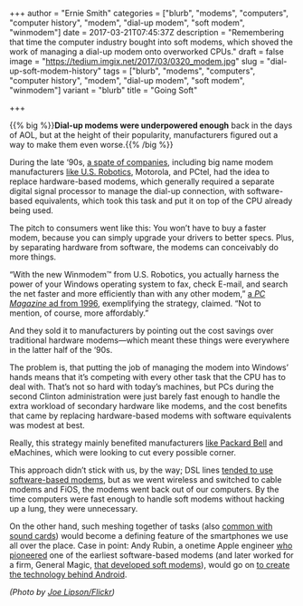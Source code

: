 +++
author = "Ernie Smith"
categories = ["blurb", "modems", "computers", "computer history", "modem", "dial-up modem", "soft modem", "winmodem"]
date = 2017-03-21T07:45:37Z
description = "Remembering that time the computer industry bought into soft modems, which shoved the work of managing a dial-up modem onto overworked CPUs."
draft = false
image = "https://tedium.imgix.net/2017/03/0320_modem.jpg"
slug = "dial-up-soft-modem-history"
tags = ["blurb", "modems", "computers", "computer history", "modem", "dial-up modem", "soft modem", "winmodem"]
variant = "blurb"
title = "Going Soft"

+++

{{% big %}}**Dial-up modems were underpowered enough** back in the days of AOL, but at the height of their popularity, manufacturers figured out a way to make them even worse.{{% /big %}}

During the late ‘90s, [a spate of companies](https://books.google.com/books?id=dBcEAAAAMBAJ&pg=PA17), including big name modem manufacturers [like U.S. Robotics](http://amzn.to/2nYruqj), Motorola, and PCtel, had the idea to replace hardware-based modems, which generally required a separate digital signal processor to manage the dial-up connection, with software-based equivalents, which took this task and put it on top of the CPU already being used. 

The pitch to consumers went like this: You won’t have to buy a faster modem, because you can simply upgrade your drivers to better specs. Plus, by separating hardware from software, the modems can conceivably do more things.

“With the new Winmodem™ from U.S. Robotics, you actually harness the power of your Windows operating system to fax, check E-mail, and search the net faster and more efficiently than with any other modem,” [a *PC Magazine* ad from 1996](https://books.google.com/books?id=xrHwrGq70eAC&pg=PA38), exemplifying the strategy, claimed. “Not to mention, of course, more affordably.”

And they sold it to manufacturers by pointing out the cost savings over traditional hardware modems—which meant these things were everywhere in the latter half of the ‘90s.

The problem is, that putting the job of managing the modem into Windows’ hands means that it’s competing with every other task that the CPU has to deal with. That’s not so hard with today’s machines, but PCs during the second Clinton administration were just barely fast enough to handle the extra workload of secondary hardware like modems, and the cost benefits that came by replacing hardware-based modems with software equivalents was modest at best.

Really, this strategy mainly benefited manufacturers [like Packard Bell](http://tedium.co/2016/12/27/packard-bell-multiple-brand-history/) and eMachines, which were looking to cut every possible corner.

This approach didn’t stick with us, by the way; DSL lines [tended to use software-based modems](http://www.eetimes.com/document.asp?doc_id=1141468), but as we went wireless and switched to cable modems and FiOS, the modems went back out of our computers. By the time computers were fast enough to handle soft modems without hacking up a lung, they were unnecessary.

On the other hand, such meshing together of tasks (also [common with sound cards](http://tedium.co/2016/02/09/creative-sound-blaster-sound-card-history/)) would become a defining feature of the smartphones we use all over the place. Case in point: Andy Rubin, a onetime Apple engineer [who pioneered](http://web.stanford.edu/class/ee380/Abstracts/020130.html) one of the earliest software-based modems (and later worked for a firm, General Magic, [that developed soft modems](http://bit.ly/2nudmZ0)), would go on [to create the technology behind Android](http://www.businessinsider.com/how-android-was-created-2015-3).

*(Photo by [Joe Lipson/Flickr](https://www.flickr.com/photos/lipson/372987612/))*